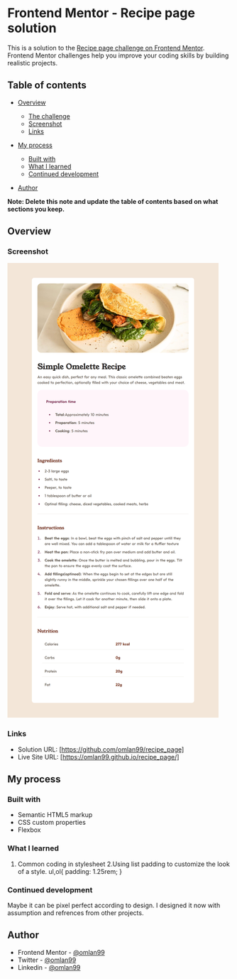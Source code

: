 # Frontend Mentor - Recipe page solution

This is a solution to the [Recipe page challenge on Frontend Mentor](https://www.frontendmentor.io/challenges/recipe-page-KiTsR8QQKm). Frontend Mentor challenges help you improve your coding skills by building realistic projects. 

## Table of contents

- [Overview](#overview)
  - [The challenge](#the-challenge)
  - [Screenshot](#screenshot)
  - [Links](#links)
- [My process](#my-process)
  - [Built with](#built-with)
  - [What I learned](#what-i-learned)
  - [Continued development](#continued-development)

- [Author](#author)


**Note: Delete this note and update the table of contents based on what sections you keep.**

## Overview

### Screenshot

![screenshot](./assets/images/Screenshot.png)



### Links

- Solution URL: [https://github.com/omlan99/recipe_page]
- Live Site URL: [https://omlan99.github.io/recipe_page/]

## My process

### Built with

- Semantic HTML5 markup
- CSS custom properties
- Flexbox



### What I learned
1. Common coding in stylesheet
2.Using list padding to customize the look of a style.
  ul,ol{
      padding: 1.25rem;
  }

### Continued development

Maybe it can be pixel perfect according to design. I designed it now with assumption and refrences from other projects.



## Author

- Frontend Mentor - [@omlan99](https://www.frontendmentor.io/profile/omlan99)
- Twitter - [@omlan99](https://www.twitter.com/omlan99)
- Linkedin - [@omlan99](https://www.linkedin.com/in/omlan99/)


